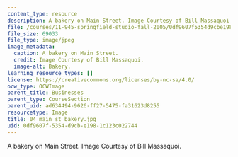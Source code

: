 ```yaml
---
content_type: resource
description: A bakery on Main Street. Image Courtesy of Bill Massaquoi.
file: /courses/11-945-springfield-studio-fall-2005/0df9607f5354d9cbe1981c123c022744_04_main_st_bakery.jpg
file_size: 69033
file_type: image/jpeg
image_metadata:
  caption: A bakery on Main Street.
  credit: Image Courtesy of Bill Massaquoi.
  image-alt: Bakery.
learning_resource_types: []
license: https://creativecommons.org/licenses/by-nc-sa/4.0/
ocw_type: OCWImage
parent_title: Businesses
parent_type: CourseSection
parent_uid: ad634494-9626-ff27-5475-fa31623d8255
resourcetype: Image
title: 04_main_st_bakery.jpg
uid: 0df9607f-5354-d9cb-e198-1c123c022744
---
```

A bakery on Main Street. Image Courtesy of Bill Massaquoi.